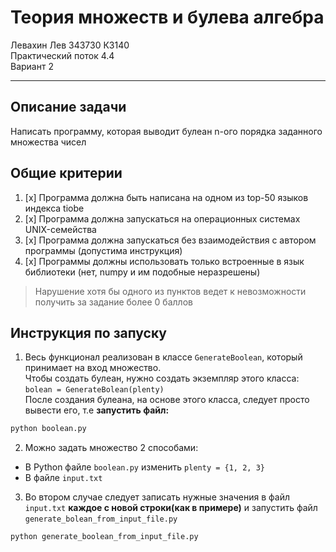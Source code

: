 # Теория множеств и булева алгебра
Левахин Лев 343730 К3140  
Практический поток 4.4  
Вариант 2

---

## Описание задачи
Написать программу, которая выводит булеан n-ого порядка заданного множества чисел

## Общие критерии
1. [x] Программа должна быть написана на одном из top-50 языков индекса tiobe
2. [x] Программа должна запускаться на операционных системах UNIX-семейства
3. [x] Программа должна запускаться без взаимодействия с автором программы (допустима инструкция)
4. [x] Программы должны использовать только встроенные в язык библиотеки (нет, numpy и им подобные неразрешены)
> Нарушение хотя бы одного из пунктов ведет к невозможности получить за задание более 0 баллов

## Инструкция по запуску
1. Весь функционал реализован в классе `GenerateBoolean`, который принимает на вход множество.  
Чтобы создать булеан, нужно создать экземпляр этого класса:  
`bolean = GenerateBolean(plenty)`  
После создания булеана, на основе этого класса, следует просто вывести его, т.е **запустить файл:**
```bash
python boolean.py
```
2. Можно задать множество 2 способами:
- В Python файле `boolean.py` изменить `plenty = {1, 2, 3}`
- В файле `input.txt`

3. Во втором случае следует записать нужные значения в файл `input.txt` **каждое с новой строки(как в примере)** и запустить файл
`generate_bolean_from_input_file.py`
```bash
python generate_boolean_from_input_file.py
```
